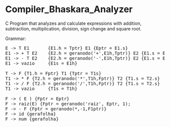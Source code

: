 # Compiler_Bhaskara_Analyzer

C Program that analyzes and calculate expressions with addition, subtraction, multiplication, division, sign change and square root.

Grammar: 
<pre>
E -> T E1		{E1.h = Tptr} E1 {Eptr = E1.s}
E1 -> + T E2	{E2.h = geranodo('+',E1h,Tptr)} E2 {E1.s = E2.s}
E1 -> - T E2	{E2.h = geranodo('-',E1h,Tptr)} E2 {E1.s = E2.s}
E1 -> vazio		{E1s = E1h}

T -> F {T1.h = Fptr} T1 {Tptr = T1s}
T1 -> * F {T2.h = geranodo('*',T1h,Fptr)} T2 {T1.s = T2.s}
T1 -> / F {T2.h = geranodo('/',T1h,Fptr)} T2 {T1.s = T2.s}
T1 -> vazio		{T1s = T1h}

F -> ( E ) {Fptr = Eptr}
F -> raiz(E) {Fptr = geranodo('raiz', Eptr, 1);
F -> - F {Fptr = geranodo(*,-1,F1ptr)}
F -> id {gerafolha}
F -> num {gerafolha}

</pre>
